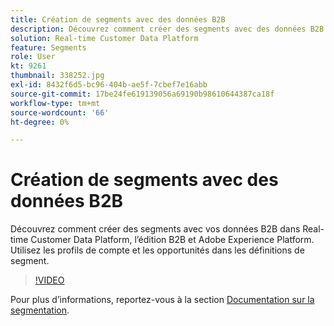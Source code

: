 ```yaml
---
title: Création de segments avec des données B2B
description: Découvrez comment créer des segments avec des données B2B.
solution: Real-time Customer Data Platform
feature: Segments
role: User
kt: 9261
thumbnail: 338252.jpg
exl-id: 8432f6d5-bc96-404b-ae5f-7cbef7e16abb
source-git-commit: 17be24fe619139056a69190b98610644387ca18f
workflow-type: tm+mt
source-wordcount: '66'
ht-degree: 0%

---
```


# Création de segments avec des données B2B

Découvrez comment créer des segments avec vos données B2B dans Real-time Customer Data Platform, l’édition B2B et Adobe Experience Platform. Utilisez les profils de compte et les opportunités dans les définitions de segment.

>[!VIDEO](https://video.tv.adobe.com/v/338252?quality=12&learn=on)

Pour plus d’informations, reportez-vous à la section [Documentation sur la segmentation](https://experienceleague.adobe.com/docs/experience-platform/rtcdp/profile/profile-browse.html).
